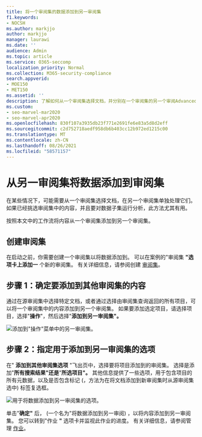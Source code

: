 ```yaml
---
title: 将一个审阅集的数据添加到另一审阅集
f1.keywords:
- NOCSH
ms.author: markjjo
author: markjjo
manager: laurawi
ms.date: ''
audience: Admin
ms.topic: article
ms.service: O365-seccomp
localization_priority: Normal
ms.collection: M365-security-compliance
search.appverid:
- MOE150
- MET150
ms.assetid: ''
description: 了解如何从一个审阅集选择文档，并分别在一个审阅集的另一个审阅Advanced eDiscovery文档。
ms.custom:
- seo-marvel-mar2020
- seo-marvel-apr2020
ms.openlocfilehash: 830f107a3935db23f771e2691fe6e83a5d8d2eff
ms.sourcegitcommit: c2d752718aedf958db6b403cc12b972ed1215c00
ms.translationtype: MT
ms.contentlocale: zh-CN
ms.lasthandoff: 08/26/2021
ms.locfileid: "58571157"
---
```

# <a name="add-data-to-a-review-set-from-another-review-set"></a>从另一审阅集将数据添加到审阅集

在某些情况下，可能需要从一个审阅集选择文档，在另一个审阅集单独处理它们。 如果已经挑选审阅集中的内容，并且要对数据子集运行分析，此方法尤其有用。

按照本文中的工作流将内容从一个审阅集添加到另一个审阅集。

## <a name="create-a-review-set"></a>创建审阅集

在启动之前，你需要创建一个审阅集以将数据添加到。  可以在案例的"审阅集 **"选项卡上添加一** 个新的审阅集。 有关详细信息，请参阅创建 [审阅集](managing-review-sets.md#create-a-review-set)。

## <a name="step-1-identify-content-to-add-to-another-review-set"></a>步骤 1：确定要添加到其他审阅集的内容

通过在源审阅集中选择特定文档，或者通过选择由审阅集查询返回的所有项目，可以将一个审阅集中的内容添加到另一个审阅集。 如果要添加选定项目，请选择项目，选择"**操作**"，然后选择"**添加到另一审阅集"。**

![添加到"操作"菜单中的另一审阅集。](../media/64f2a4d4-eba3-4ab3-a3ba-d519feea3142.png)

## <a name="step-2-specify-options-for-adding-to-another-review-set"></a>步骤 2：指定用于添加到另一审阅集的选项

在" **添加到其他审阅集选项** "飞出页中，选择要将项目添加到的审阅集。 选择是添加"**所有搜索结果"还是**"**所选项目"。**  其他信息提供了一些选项，用于包含项目的所有元数据，以及是否包含标记 (，方法为在将文档添加到新审阅集时从源审阅集选中) 标签复选框。  

![用于将数据添加到另一审阅集的选项。](../media/6440ee44-68fd-44d7-b43a-3a477345525c.png)

单击"**确定"** 后， (一个名为"将数据添加到另一审阅) ，以将内容添加到另一审阅集。 您可以转到"作业 **"** 选项卡并监视此作业的进度。 有关详细信息，请参阅管理 [作业](managing-jobs-ediscovery20.md)。
